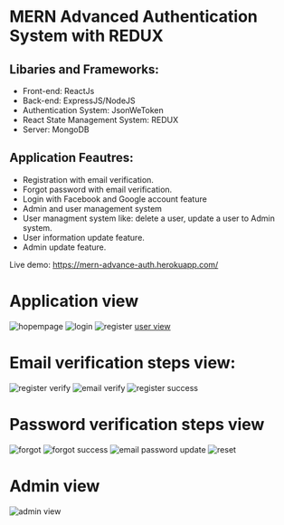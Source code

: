 # MERN Advanced Authentication System with REDUX

## Libaries and Frameworks:

- Front-end: ReactJs
- Back-end: ExpressJS/NodeJS
- Authentication System: JsonWeToken
- React State Management System: REDUX
- Server: MongoDB

## Application Feautres:

- Registration with email verification.
- Forgot password with email verification.
- Login with Facebook and Google account feature
- Admin and user management system
- User managment system like: delete a user, update a user to Admin system.
- User information update feature.
- Admin update feature.

Live demo: https://mern-advance-auth.herokuapp.com/

# Application view 

![hopempage](https://user-images.githubusercontent.com/77459327/111203415-2cc94d00-85ef-11eb-8d62-8004b66e493e.png)
![login](https://user-images.githubusercontent.com/77459327/111203423-30f56a80-85ef-11eb-97f8-96630993ed4c.png)
![register](https://user-images.githubusercontent.com/77459327/111203441-36eb4b80-85ef-11eb-8cc1-934365477fe3.png)
[user view](https://user-images.githubusercontent.com/77459327/111204042-ecb69a00-85ef-11eb-85dc-e4142f12f9ba.png)


# Email verification steps view:

![register verify](https://user-images.githubusercontent.com/77459327/111203655-7a45ba00-85ef-11eb-8642-6fee879f5a66.png)
![email verify](https://user-images.githubusercontent.com/77459327/111203664-7dd94100-85ef-11eb-86c3-2796a0c829e3.png)
![register success](https://user-images.githubusercontent.com/77459327/111203693-85004f00-85ef-11eb-80d1-c04faf6df525.png)

# Password verification steps view

![forgot](https://user-images.githubusercontent.com/77459327/111203679-803b9b00-85ef-11eb-9726-a345a3f7d7ee.png)
![forgot success](https://user-images.githubusercontent.com/77459327/111203723-8b8ec680-85ef-11eb-96c7-01f697e8d2d8.png)
![email password update](https://user-images.githubusercontent.com/77459327/111203949-d1e42580-85ef-11eb-9780-a24f2c69aa12.png)
![reset](https://user-images.githubusercontent.com/77459327/111203735-8fbae400-85ef-11eb-8825-872c08539cfb.png)

# Admin view 

![admin view](https://user-images.githubusercontent.com/77459327/111203484-479bc180-85ef-11eb-8e33-2d075697807b.png)


